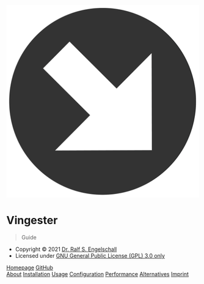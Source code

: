 
![icon](_media/icon.png)

# Vingester

> Guide

- Copyright &copy; 2021 [Dr. Ralf S. Engelschall](mailto:rse@engelschall.com)
- Licensed under [GNU General Public License (GPL) 3.0 only](https://spdx.org/licenses/GPL-3.0-only)

[Homepage](https://vingester.app/)
[GitHub](https://github.com/rse/vingester/)
<br/>
[About](/about)
[Installation](/install)
[Usage](/usage)
[Configuration](/configuration)
[Performance](/performance)
[Alternatives](/alternatives)
[Imprint](/imprint)

